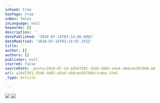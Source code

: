 ```yaml
---
inFeed: true
hasPage: true
inNav: false
inLanguage: null
keywords: []
description: ''
datePublished: '2016-07-14T03:14:48.606Z'
dateModified: '2016-07-14T03:14:07.355Z'
title: ''
author: []
authors: []
publisher: null
starred: false
sourcePath: _posts/2016-07-14-a26d7501-35d6-4803-a5e4-a8dcee397689.md
url: a26d7501-35d6-4803-a5e4-a8dcee397689/index.html
_type: Article

---
```

![](https://the-grid-user-content.s3-us-west-2.amazonaws.com/cb3d7253-7488-4e1e-a41f-0877c93c7893.jpg)
![](https://the-grid-user-content.s3-us-west-2.amazonaws.com/f8bfb665-f0be-499c-a33f-6576d23aadf4.jpg)